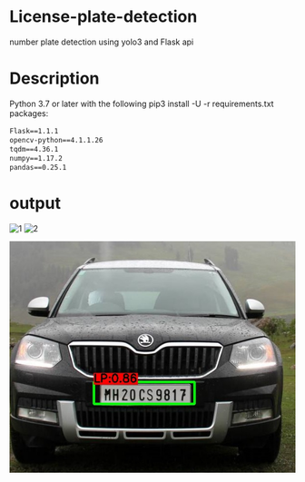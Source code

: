 # License-plate-detection
number plate detection using yolo3 and Flask api 
# Description
Python 3.7 or later with the following pip3 install -U -r requirements.txt packages:

    Flask==1.1.1
    opencv-python==4.1.1.26
    tqdm==4.36.1
    numpy==1.17.2
    pandas==0.25.1
# output
![1](https://user-images.githubusercontent.com/51817568/79449401-c4e63d00-8000-11ea-91eb-5cc6b0955fa0.png)
![2](https://user-images.githubusercontent.com/51817568/79449505-f5c67200-8000-11ea-8bac-5c2eb5eab111.png)

![](static/uploads/46_yolo_out_py.jpg)
